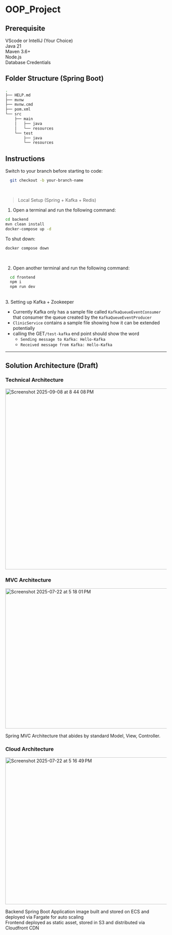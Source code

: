 # OOP_Project

## Prerequisite
VScode or IntelliJ (Your Choice) <br>
Java 21 <br>
Maven 3.6+ <br>
Node.js <br>
Database Credentials <br>

## Folder Structure (Spring Boot)
```bash
.
├── HELP.md
├── mvnw
├── mvnw.cmd
├── pom.xml
└── src
    ├── main
    │   ├── java
    │   └── resources
    └── test
        ├── java
        └── resources
```

## Instructions

Switch to your branch before starting to code:
```bash
  git checkout -b your-branch-name
```

<br>

> Local Setup (Spring + Kafka + Redis)
1. Open a terminal and run the following command:
```bash
cd backend
mvn clean install
docker-compose up -d
```

To shut down:
```bash
docker compose down
```

<br>

2. Open another terminal and run the following command:
```bash
  cd frontend
  npm i
  npm run dev
```

<br>
3. Setting up Kafka + Zookeeper

- Currently Kafka only has a sample file called `KafkaQueueEventConsumer` that consumer the queue created by the `KafkaQueueEventProducer`
- `ClinicService` contains a sample file showing how it can be extended potentially
- calling the GET`/test-kafka` end point should show the word 
  - `Sending message to Kafka: Hello-Kafka`
  - `Received message from Kafka: Hello-Kafka`

---


## Solution Architecture (Draft)
### Technical Architecture
<img width="720" height="565" alt="Screenshot 2025-09-08 at 8 44 08 PM" src="https://github.com/user-attachments/assets/2d9b060e-74f9-4f9b-990a-158ebe9ea670" />


### MVC Architecture
<img width="853" height="438" alt="Screenshot 2025-07-22 at 5 18 01 PM" src="https://github.com/user-attachments/assets/0ffc5bb7-eb66-4eca-a817-d3bbfd392e6c" />
<p>
  Spring MVC Architecture that abides by standard Model, View, Controller.
</p>

### Cloud Architecture
<img width="854" height="459" alt="Screenshot 2025-07-22 at 5 16 49 PM" src="https://github.com/user-attachments/assets/65a17bd1-ba1b-411d-9f09-5ea4c500cc3c" />
<p>
  Backend Spring Boot Application image built and stored on ECS and deployed via Fargate for auto scaling <br>
  Frontend deployed as static asset, stored in S3 and distributed via Cloudfront CDN
</p>

